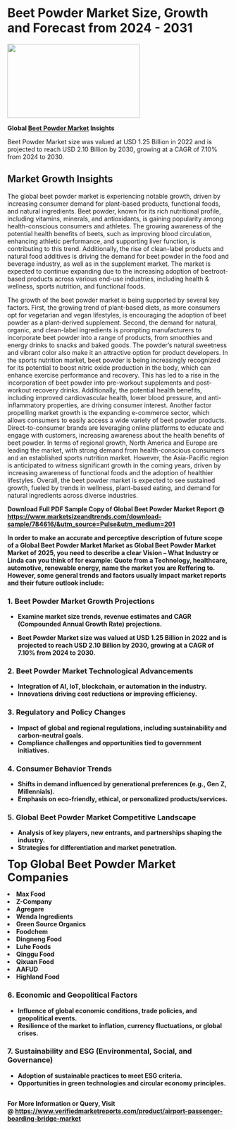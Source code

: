 <H1>Beet Powder Market Size, Growth and Forecast from 2024 - 2031</H1><img class="aligncenter size-medium wp-image-584254" src="https://thirdeyenews.in/wp-content/uploads/2024/09/Global-Market-Research-300x168.jpeg" alt="" width="300" height="168" /><p><strong>Global&nbsp;<a href="https://www.marketsizeandtrends.com/download-sample/784616/&amp;utm_source=Pulse&amp;utm_medium=201">Beet Powder Market</a> Insights</strong></p><p>Beet Powder Market size was valued at USD 1.25 Billion in 2022 and is projected to reach USD 2.10 Billion by 2030, growing at a CAGR of 7.10% from 2024 to 2030.</p><p><h2>Market Growth Insights</h2> <p>The global beet powder market is experiencing notable growth, driven by increasing consumer demand for plant-based products, functional foods, and natural ingredients. Beet powder, known for its rich nutritional profile, including vitamins, minerals, and antioxidants, is gaining popularity among health-conscious consumers and athletes. The growing awareness of the potential health benefits of beets, such as improving blood circulation, enhancing athletic performance, and supporting liver function, is contributing to this trend. Additionally, the rise of clean-label products and natural food additives is driving the demand for beet powder in the food and beverage industry, as well as in the supplement market. The market is expected to continue expanding due to the increasing adoption of beetroot-based products across various end-use industries, including health & wellness, sports nutrition, and functional foods.</p> <p><strong></strong></p> <p>The growth of the beet powder market is being supported by several key factors. First, the growing trend of plant-based diets, as more consumers opt for vegetarian and vegan lifestyles, is encouraging the adoption of beet powder as a plant-derived supplement. Second, the demand for natural, organic, and clean-label ingredients is prompting manufacturers to incorporate beet powder into a range of products, from smoothies and energy drinks to snacks and baked goods. The powder’s natural sweetness and vibrant color also make it an attractive option for product developers. In the sports nutrition market, beet powder is being increasingly recognized for its potential to boost nitric oxide production in the body, which can enhance exercise performance and recovery. This has led to a rise in the incorporation of beet powder into pre-workout supplements and post-workout recovery drinks. Additionally, the potential health benefits, including improved cardiovascular health, lower blood pressure, and anti-inflammatory properties, are driving consumer interest. Another factor propelling market growth is the expanding e-commerce sector, which allows consumers to easily access a wide variety of beet powder products. Direct-to-consumer brands are leveraging online platforms to educate and engage with customers, increasing awareness about the health benefits of beet powder. In terms of regional growth, North America and Europe are leading the market, with strong demand from health-conscious consumers and an established sports nutrition market. However, the Asia-Pacific region is anticipated to witness significant growth in the coming years, driven by increasing awareness of functional foods and the adoption of healthier lifestyles. Overall, the beet powder market is expected to see sustained growth, fueled by trends in wellness, plant-based eating, and demand for natural ingredients across diverse industries.</p> <p><strong></p><p><span class=""><strong>Download Full PDF Sample Copy of Global Beet Powder Market Report</strong> @ <a href="https://www.marketsizeandtrends.com/download-sample/784616/&amp;utm_source=Pulse&amp;utm_medium=201" target="_blank">https://www.marketsizeandtrends.com/download-sample/784616/&amp;utm_source=Pulse&amp;utm_medium=201</a></span></p><p>In order to make an accurate and perceptive description of future scope of a Global&nbsp;Beet Powder Market Market as Global&nbsp;Beet Powder Market Market of 2025, you need to describe a clear Vision &ndash; What Industry or Linda can you think of for example: Quote from a Technology, healthcare, automotive, renewable energy, name the market you are Reffering to. However, some general trends and factors usually impact market reports and their future outlook include:</p><h3>1.&nbsp;<strong>Beet Powder Market Growth Projections</strong></h3><ul><li>Examine market size trends, revenue estimates and CAGR (Compounded Annual Growth Rate) projections.</li><li><p>Beet Powder Market size was valued at USD 1.25 Billion in 2022 and is projected to reach USD 2.10 Billion by 2030, growing at a CAGR of 7.10% from 2024 to 2030.</p></li></ul><h3>2.&nbsp;<strong>Beet Powder Market Technological Advancements</strong></h3><ul><li>Integration of AI, IoT, blockchain, or automation in the industry.</li><li>Innovations driving cost reductions or improving efficiency.</li></ul><h3>3.&nbsp;<strong>Regulatory and Policy Changes</strong></h3><ul><li>Impact of global and regional regulations, including sustainability and carbon-neutral goals.</li><li>Compliance challenges and opportunities tied to government initiatives.</li></ul><h3>4.&nbsp;<strong>Consumer Behavior Trends</strong></h3><ul><li>Shifts in demand influenced by generational preferences (e.g., Gen Z, Millennials).</li><li>Emphasis on eco-friendly, ethical, or personalized products/services.</li></ul><h3>5.&nbsp;<strong>Global Beet Powder Market Competitive Landscape</strong></h3><ul><li>Analysis of key players, new entrants, and partnerships shaping the industry.</li><li>Strategies for differentiation and market penetration.</li></ul><p data-pm-slice="1 1 []"><span style="color: inherit; font-family: inherit; font-size: 25px;">Top Global Beet Powder Market Companies</span></p><div class="" data-test-id=""><p><li>Max Food</li><li> Z-Company</li><li> Agregare</li><li> Wenda Ingredients</li><li> Green Source Organics</li><li> Foodchem</li><li> Dingneng Food</li><li> Luhe Foods</li><li> Qinggu Food</li><li> Qixuan Food</li><li> AAFUD</li><li> Highland Food</li></p></div><h3>6.&nbsp;<strong>Economic and Geopolitical Factors</strong></h3><ul><li>Influence of global economic conditions, trade policies, and geopolitical events.</li><li>Resilience of the market to inflation, currency fluctuations, or global crises.</li></ul><h3>7.&nbsp;<strong>Sustainability and ESG (Environmental, Social, and Governance)</strong></h3><ul><li>Adoption of sustainable practices to meet ESG criteria.</li><li>Opportunities in green technologies and circular economy principles.</li></ul><h2><strong style="font-size: 14px;">For More Information or Query, Visit @&nbsp;</strong><a style="background-color: #ffffff; font-size: 14px;" href="https://www.marketsizeandtrends.com/report/beet-powder-market/" target="_blank">https://www.verifiedmarketreports.com/product/airport-passenger-boarding-bridge-market</a></h2>
